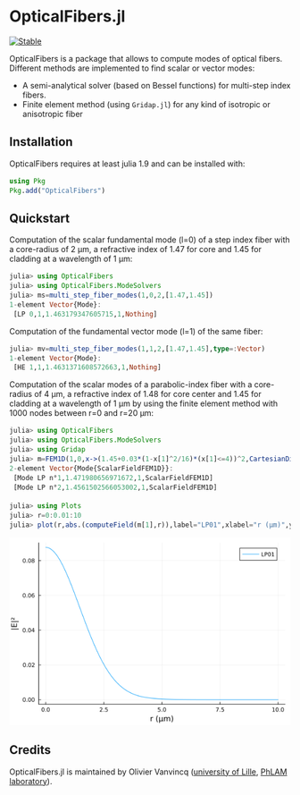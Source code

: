 # OpticalFibers.jl

[![Stable](https://img.shields.io/badge/docs-dev-blue.svg)](https://ovanvincq.github.io/OpticalFibers.jl)

OpticalFibers is a package that allows to compute modes of optical fibers. Different methods are implemented to find scalar or vector modes:
- A semi-analytical solver (based on Bessel functions) for multi-step index fibers.
- Finite element method (using `Gridap.jl`) for any kind of isotropic or anisotropic fiber

## Installation
OpticalFibers requires at least julia 1.9 and can be installed with:

```julia
using Pkg
Pkg.add("OpticalFibers")
```

## Quickstart
Computation of the scalar fundamental mode (l=0) of a step index fiber with a core-radius of 2 µm, a refractive index of 1.47 for core and 1.45 for cladding at a wavelength of 1 µm:
```julia
julia> using OpticalFibers
julia> using OpticalFibers.ModeSolvers
julia> ms=multi_step_fiber_modes(1,0,2,[1.47,1.45])
1-element Vector{Mode}:
 [LP 0,1,1.463179347605715,1,Nothing]
```
Computation of the fundamental vector mode (l=1) of the same fiber:
```julia
julia> mv=multi_step_fiber_modes(1,1,2,[1.47,1.45],type=:Vector)
1-element Vector{Mode}:
 [HE 1,1,1.4631371608572663,1,Nothing]
```

Computation of the scalar modes of a parabolic-index fiber with a core-radius of 4 µm, a refractive index of 1.48 for core center and 1.45 for cladding at a wavelength of 1 µm by using the finite element method with 1000 nodes between r=0 and r=20 µm:
```julia
julia> using OpticalFibers
julia> using OpticalFibers.ModeSolvers
julia> using Gridap
julia> m=FEM1D(1,0,x->(1.45+0.03*(1-x[1]^2/16)*(x[1]<=4))^2,CartesianDiscreteModel((0,20),1000),field=true,neigs=5)
2-element Vector{Mode{ScalarFieldFEM1D}}:
 [Mode LP n°1,1.471980656971672,1,ScalarFieldFEM1D]
 [Mode LP n°2,1.4561502566053002,1,ScalarFieldFEM1D]

julia> using Plots
julia> r=0:0.01:10
julia> plot(r,abs.(computeField(m[1],r)),label="LP01",xlabel="r (µm)",ylabel="|E|²")
```
![Fundamental mode example](docs/src/assets/fig1.png)

## Credits
OpticalFibers.jl is maintained by Olivier Vanvincq ([university of Lille](https://www.univ-lille.fr/), [PhLAM laboratory](https://phlam.univ-lille.fr/)).
